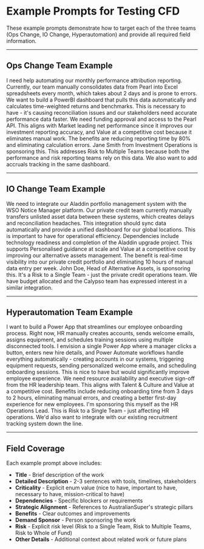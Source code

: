 # Example Prompts for Testing CFD

These example prompts demonstrate how to target each of the three teams (Ops Change, IO Change, Hyperautomation) and provide all required field information.

---

## Ops Change Team Example

I need help automating our monthly performance attribution reporting. Currently, our team manually consolidates data from Pearl into Excel spreadsheets every month, which takes about 2 days and is prone to errors. We want to build a PowerBI dashboard that pulls this data automatically and calculates time-weighted returns and benchmarks. This is necessary to have - it's causing reconciliation issues and our stakeholders need accurate performance data faster. We need funding approval and access to the Pearl API. This aligns with Market leading net performance since it improves our investment reporting accuracy, and Value at a competitive cost because it eliminates manual work. The benefits are reducing reporting time by 80% and eliminating calculation errors. Jane Smith from Investment Operations is sponsoring this. This addresses Risk to Multiple Teams because both the performance and risk reporting teams rely on this data. We also want to add accruals tracking in the same dashboard.

---

## IO Change Team Example

We need to integrate our Aladdin portfolio management system with the WSO Notice Manager platform. Our private credit team currently manually transfers unlisted asset data between these systems, which creates delays and reconciliation headaches. This integration should sync data automatically and provide a unified dashboard for our global locations. This is important to have for operational efficiency. Dependencies include technology readiness and completion of the Aladdin upgrade project. This supports Personalised guidance at scale and Value at a competitive cost by improving our alternative assets management. The benefit is real-time visibility into our private credit portfolio and eliminating 10 hours of manual data entry per week. John Doe, Head of Alternative Assets, is sponsoring this. It's a Risk to a Single Team - just the private credit operations team. We have budget allocated and the Calypso team has expressed interest in a similar integration.

---

## Hyperautomation Team Example

I want to build a Power App that streamlines our employee onboarding process. Right now, HR manually creates accounts, sends welcome emails, assigns equipment, and schedules training sessions using multiple disconnected tools. I envision a single Power App where a manager clicks a button, enters new hire details, and Power Automate workflows handle everything automatically - creating accounts in our systems, triggering equipment requests, sending personalized welcome emails, and scheduling onboarding sessions. This is nice to have but would significantly improve employee experience. We need resource availability and executive sign-off from the HR leadership team. This aligns with Talent & Culture and Value at a competitive cost. Benefits include reducing onboarding time from 3 days to 2 hours, eliminating manual errors, and creating a better first-day experience for new employees. I'm sponsoring this myself as the HR Operations Lead. This is Risk to a Single Team - just affecting HR operations. We'd also want to integrate with our existing recruitment tracking system down the line.

---

## Field Coverage

Each example prompt above includes:

- **Title** - Brief description of the work
- **Detailed Description** - 2-3 sentences with tools, timelines, stakeholders
- **Criticality** - Explicit enum value (nice to have, important to have, necessary to have, mission-critical to have)
- **Dependencies** - Specific blockers or requirements
- **Strategic Alignment** - References to AustralianSuper's strategic pillars
- **Benefits** - Clear outcomes and improvements
- **Demand Sponsor** - Person sponsoring the work
- **Risk** - Explicit risk level (Risk to a Single Team, Risk to Multiple Teams, Risk to Whole of Fund)
- **Other Details** - Additional context about related work or future plans

